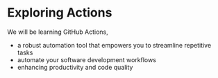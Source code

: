 # Exploring Actions
We will be learning GitHub Actions, 
- a robust automation tool that empowers you to streamline repetitive tasks
- automate your software development workflows
- enhancing productivity and code quality
